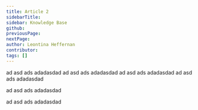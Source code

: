 ```yaml
---
title: Article 2
sidebarTitle: 
sidebar: Knowledge Base
github: 
previousPage: 
nextPage: 
author: Leontina Heffernan
contributor: 
tags: []
---
```

ad asd ads adadasdad ad asd ads adadasdad ad asd ads adadasdad ad asd ads adadasdad 

ad asd ads adadasdad 

ad asd ads adadasdad 


